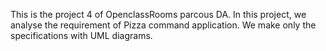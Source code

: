 This is the project 4 of OpenclassRooms parcous DA.
In this project, we analyse the requirement of Pizza command application.
We make only the specifications with UML diagrams.